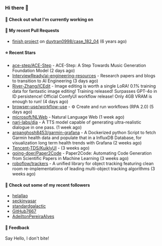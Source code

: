 ### Hi there 👋

#### 👷 Check out what I'm currently working on

#### 🔨 My recent Pull Requests

- [finish project](https://github.com/duytran0998/case_182_04/pull/1) on [duytran0998/case_182_04](https://github.com/duytran0998/case_182_04) (6 years ago)

#### ⭐ Recent Stars

- [ace-step/ACE-Step](https://github.com/ace-step/ACE-Step) - ACE-Step: A Step Towards Music Generation Foundation Model (2 days ago)
- [InterviewReady/ai-engineering-resources](https://github.com/InterviewReady/ai-engineering-resources) - Research papers and blogs to transition to AI Engineering (3 days ago)
- [River-Zhang/ICEdit](https://github.com/River-Zhang/ICEdit) - Image editing is worth a single LoRA! 0.1% training data for fantastic image editing! Training released! Surpasses GPT-4o in ID persistence! Official ComfyUI workflow release! Only 4GB VRAM is enough to run!  (4 days ago)
- [browser-use/workflow-use](https://github.com/browser-use/workflow-use) - ⚙️ Create and run workflows (RPA 2.0) (5 days ago)
- [microsoft/NLWeb](https://github.com/microsoft/NLWeb) - Natural Language Web (1 week ago)
- [nari-labs/dia](https://github.com/nari-labs/dia) - A TTS model capable of generating ultra-realistic dialogue in one pass. (1 week ago)
- [arpanghosh8453/garmin-grafana](https://github.com/arpanghosh8453/garmin-grafana) - A Dockerized python Script to fetch Garmin health data and populate that in a InfluxDB Database, for visualization long term health trends with Grafana (2 weeks ago)
- [Tencent-TDS/KuiklyUI](https://github.com/Tencent-TDS/KuiklyUI) -  (3 weeks ago)
- [going-doer/Paper2Code](https://github.com/going-doer/Paper2Code) - Paper2Code: Automating Code Generation from Scientific Papers in Machine Learning (3 weeks ago)
- [roboflow/trackers](https://github.com/roboflow/trackers) - A unified library for object tracking featuring clean room re-implementations of leading multi-object tracking algorithms (3 weeks ago)

#### 👯 Check out some of my recent followers

- [helallao](https://github.com/helallao)
- [seckinyasar](https://github.com/seckinyasar)
- [standardgalactic](https://github.com/standardgalactic)
- [GitHub7667](https://github.com/GitHub7667)
- [AdeiltonPereiraAlves](https://github.com/AdeiltonPereiraAlves)

#### 💬 Feedback

Say Hello, I don't bite!